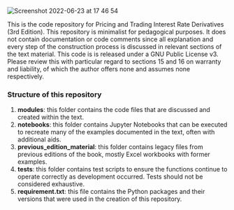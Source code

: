 ![Screenshot 2022-06-23 at 17 46 54](https://user-images.githubusercontent.com/24256554/175342928-f1d2af23-a5e5-436c-a8ad-a56835e99091.png)

This is the code repository for Pricing and Trading Interest Rate Derivatives (3rd Edition). This repository is minimalist for pedagogical purposes. It does not contain documentation or code comments since all explanation and every step of the construction process is discussed in relevant sections of the text material. This code is is released under a GNU Public License v3. Please review this with particular regard to sections 15 and 16 on warranty and liability, of which the author offers none and assumes none respectively.

### Structure of this repository

1) **modules**: this folder contains the code files that are discussed and created within the text.
2) **notebooks**: this folder contains Jupyter Notebooks that can be executed to recreate many of the examples documented in the text, often with additional aids.
3) **previous_edition_material**: this folder contains legacy files from previous editions of the book, mostly Excel workbooks with former examples.
4) **tests**: this folder contains test scripts to ensure the functions continue to operate correctly as development occurred. Tests should not be considered exhaustive.
5) **requirement.txt**: this file contains the Python packages and their versions that were used in the creation of this repository.
